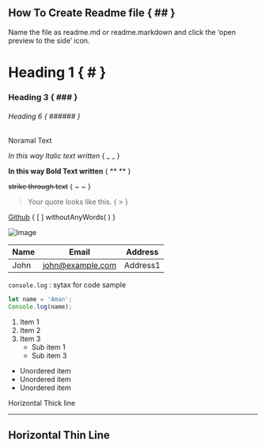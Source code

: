 ## How To Create Readme file { ## }

Name the file as readme.md or readme.markdown and click the ‘open preview to the side’ icon.

# Heading 1 { # }
### Heading 3 { ### }
###### Heading 6 { ###### }

Noramal Text

_In this way Italic text written_ { _  _ }

**In this way Bold Text written** { ** ** }

~~strike through text~~ { ~  ~ }

>Your quote looks like this.  { > }

[Github](https://www.github.com/imkraman "Aman Github")  { [ ] withoutAnyWords( ) }

![Image](https://cdn2.iconfinder.com/data/icons/cute-robot-3/512/937-24-512.png)

|Name|Email|Address|
|----|-----|-------|
|John|john@example.com|Address1|

`console.log` : sytax for code sample

``` JavaScript
let name = 'Aman';
Console.log(name);
```
1. Item 1
2. Item 2
3. Item 3
   * Sub item 1
   * Sub item 3
* Unordered item
* Unordered item
* Unordered item

Horizontal Thick line
***

Horizontal Thin Line
---
